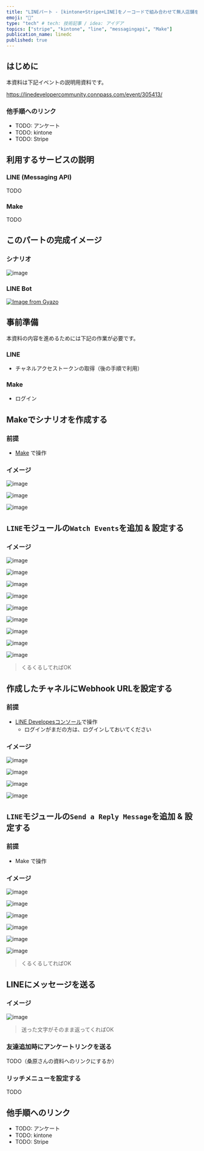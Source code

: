 ```yaml
---
title: "LINEパート - [kintone+Stripe+LINE]をノーコードで組み合わせて無人店舗を実現！"
emoji: "💬"
type: "tech" # tech: 技術記事 / idea: アイデア
topics: ["stripe", "kintone", "line", "messagingapi", "Make"]
publication_name: linedc
published: true
---
```



## はじめに

本資料は下記イベントの説明用資料です。

https://linedevelopercommunity.connpass.com/event/305413/

### 他手順へのリンク

- TODO: アンケート
- TODO: kintone
- TODO: Stripe


## 利用するサービスの説明

### LINE (Messaging API)

TODO

### Make

TODO


## このパートの完成イメージ

### シナリオ

![image](https://i.imgur.com/zeWTUDa.png)

### LINE Bot

[![Image from Gyazo](https://i.gyazo.com/94e5bda2678dcf5bbc7a0154eeac8b07.gif)](https://gyazo.com/94e5bda2678dcf5bbc7a0154eeac8b07)


## 事前準備

本資料の内容を進めるためには下記の作業が必要です。

### LINE
  - チャネルアクセストークンの取得（後の手順で利用）
### Make
  - ログイン


## Makeでシナリオを作成する

### 前提

- [Make](https://www.Make.com/en/login) で操作

### イメージ

![image](https://i.imgur.com/A4lnHbh.png)

![image](https://i.imgur.com/PfGuDM3.png)

![image](https://i.imgur.com/71Jv9GF.png)

## `LINE`モジュールの`Watch Events`を追加 & 設定する

### イメージ

![image](https://i.imgur.com/0KuGxkQ.png)

![image](https://i.imgur.com/VDMcCof.png)

![image](https://i.imgur.com/Cj5laiY.png)

![image](https://i.imgur.com/Ow07yBD.png)

![image](https://i.imgur.com/feQ1eAF.png)

![image](https://i.imgur.com/JZQxQo8.png)

![image](https://i.imgur.com/JsdcYTD.png)

![image](https://i.imgur.com/2xz781o.png)

![image](https://i.imgur.com/P9ReEPw.png)

> くるくるしてればOK

## 作成したチャネルにWebhook URLを設定する

### 前提

- [LINE Developesコンソール](https://developers.line.biz/console/)で操作
  - ログインがまだの方は、ログインしておいてください

### イメージ

![image](https://i.imgur.com/6gLYAwO.png)

![image](https://i.imgur.com/CkPMYbG.png)

![image](https://i.imgur.com/MXdxHOe.png)

![image](https://i.imgur.com/02lLRRA.png)


## `LINE`モジュールの`Send a Reply Message`を追加 & 設定する

### 前提

- Make で操作

### イメージ

![image](https://i.imgur.com/yShsjBh.png)

![image](https://i.imgur.com/J7cKn3A.png)

![image](https://i.imgur.com/bYaSqkZ.png)

![image](https://i.imgur.com/ryLyuNB.png)

![image](https://i.imgur.com/cVslXPH.png)

![image](https://i.imgur.com/r5XHXVd.png)

> くるくるしてればOK

## LINEにメッセージを送る

### イメージ

![image](https://i.imgur.com/sxa02C3.png)

> 送った文字がそのまま返ってくればOK

### 友達追加時にアンケートリンクを送る

TODO（桑原さんの資料へのリンクにするか）

### リッチメニューを設定する

TODO


## 他手順へのリンク

- TODO: アンケート
- TODO: kintone
- TODO: Stripe